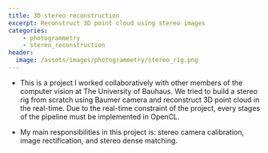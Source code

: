 ```yaml
---
title: 3D stereo reconstruction
excerpt: Reconstruct 3D point cloud using stereo images
categories:
    - photogrammetry
    - stereo_reconstruction
header:
  image: /assets/images/photogrammetry/stereo_rig.png
---
```


- This is a project I worked collaboratively with other members of the computer vision at The University of Bauhaus. We tried to build a stereo rig from scratch using Baumer camera and reconstruct 3D point cloud in the real-time. Due to the real-time constraint of the project, every stages of the pipeline must be implemented in OpenCL.

- My main responsibilities in this project is: stereo camera calibration, image rectification, and stereo dense matching.   
